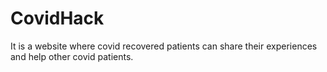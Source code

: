 # CovidHack
It is a website where covid recovered patients can share their experiences and help other covid patients.
